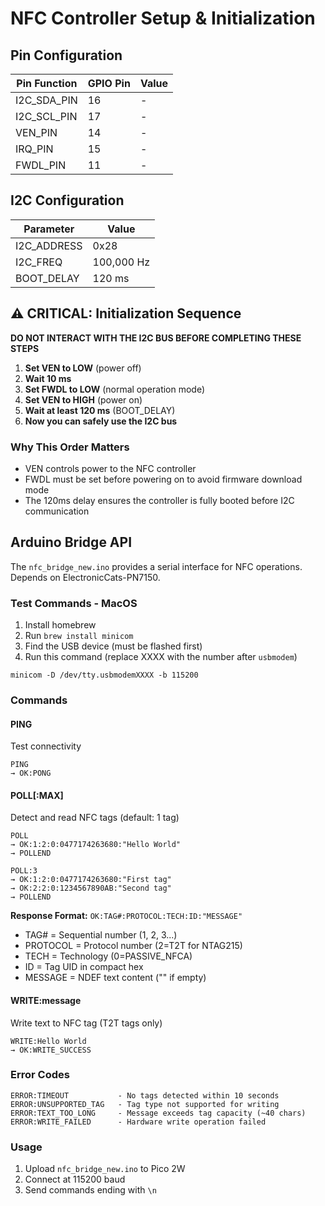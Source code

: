 # NFC Controller Setup & Initialization

## Pin Configuration
| Pin Function | GPIO Pin | Value |
|--------------|----------|-------|
| I2C_SDA_PIN  | 16       | -     |
| I2C_SCL_PIN  | 17       | -     |
| VEN_PIN      | 14       | -     |
| IRQ_PIN      | 15       | -     |
| FWDL_PIN     | 11       | -     |

## I2C Configuration
| Parameter   | Value   |
|-------------|---------|
| I2C_ADDRESS | 0x28    |
| I2C_FREQ    | 100,000 Hz |
| BOOT_DELAY  | 120 ms  |

## ⚠️ CRITICAL: Initialization Sequence

**DO NOT INTERACT WITH THE I2C BUS BEFORE COMPLETING THESE STEPS**

1. **Set VEN to LOW** (power off)
2. **Wait 10 ms**
3. **Set FWDL to LOW** (normal operation mode)
4. **Set VEN to HIGH** (power on)  
5. **Wait at least 120 ms** (BOOT_DELAY)
6. **Now you can safely use the I2C bus**

### Why This Order Matters
- VEN controls power to the NFC controller
- FWDL must be set before powering on to avoid firmware download mode
- The 120ms delay ensures the controller is fully booted before I2C communication

## Arduino Bridge API

The `nfc_bridge_new.ino` provides a serial interface for NFC operations. Depends on ElectronicCats-PN7150.

### Test Commands - MacOS
1. Install homebrew
2. Run `brew install minicom`
3. Find the USB device (must be flashed first)
4. Run this command (replace XXXX with the number after `usbmodem`)
```
minicom -D /dev/tty.usbmodemXXXX -b 115200
```

### Commands

#### PING
Test connectivity
```
PING
→ OK:PONG
```

#### POLL[:MAX]
Detect and read NFC tags (default: 1 tag)
```
POLL
→ OK:1:2:0:0477174263680:"Hello World"
→ POLLEND

POLL:3
→ OK:1:2:0:0477174263680:"First tag"
→ OK:2:2:0:1234567890AB:"Second tag"  
→ POLLEND
```

**Response Format:** `OK:TAG#:PROTOCOL:TECH:ID:"MESSAGE"`
- TAG# = Sequential number (1, 2, 3...)
- PROTOCOL = Protocol number (2=T2T for NTAG215)
- TECH = Technology (0=PASSIVE_NFCA)
- ID = Tag UID in compact hex
- MESSAGE = NDEF text content ("" if empty)

#### WRITE:message
Write text to NFC tag (T2T tags only)
```
WRITE:Hello World
→ OK:WRITE_SUCCESS
```

### Error Codes
```
ERROR:TIMEOUT           - No tags detected within 10 seconds
ERROR:UNSUPPORTED_TAG   - Tag type not supported for writing
ERROR:TEXT_TOO_LONG     - Message exceeds tag capacity (~40 chars)
ERROR:WRITE_FAILED      - Hardware write operation failed
```

### Usage
1. Upload `nfc_bridge_new.ino` to Pico 2W
2. Connect at 115200 baud
3. Send commands ending with `\n`